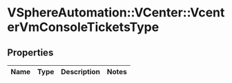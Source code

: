 # VSphereAutomation::VCenter::VcenterVmConsoleTicketsType

## Properties
Name | Type | Description | Notes
------------ | ------------- | ------------- | -------------


